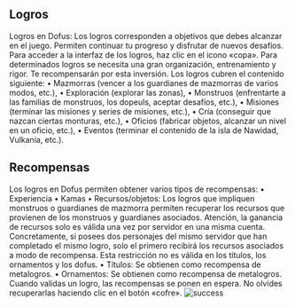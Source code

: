 ## Logros
Logros en Dofus: Los logros corresponden a objetivos que debes alcanzar en el juego. Permiten continuar tu progreso y disfrutar de nuevos desafíos. Para acceder a la interfaz de los logros, haz clic en el icono «copa».
Para determinados logros se necesita una gran organización, entrenamiento y rigor. Te recompensarán por esta inversión. Los logros cubren el contenido siguiente:
• Mazmorras (vencer a los guardianes de mazmorras de varios modos, etc.),
• Exploración (explorar las zonas),
• Monstruos (enfrentarte a las familias de monstruos, los dopeuls, aceptar desafíos, etc.),
• Misiones (terminar las misiones y series de misiones, etc.),
• Cría (conseguir que nazcan ciertas monturas, etc.),
• Oficios (fabricar objetos, alcanzar un nivel en un oficio, etc.),
• Eventos (terminar el contenido de la isla de Nawidad, Vulkania, etc.).

## Recompensas
Los logros en Dofus permiten obtener varios tipos de recompensas:
• Experiencia
• Kamas
• Recursos/objetos: Los logros que impliquen monstruos o guardianes de mazmorra permiten recuperar los recursos que provienen de los monstruos y guardianes asociados. Atención, la ganancia de recursos solo es válida una vez por servidor en una misma cuenta. Concretamente, si posees dos personajes del mismo servidor que han completado el mismo logro, solo el primero recibirá los recursos asociados a modo de recompensa. Esta restricción no es válida en los títulos, los ornamentos y los dofus.
• Títulos: Se obtienen como recompensa de metalogros.
• Ornamentos: Se obtienen como recompensa de metalogros.
Cuando validas un logro, las recompensas se ponen en espera. No olvides recuperarlas haciendo clic en el botón «cofre».
![success](https://media.discordapp.net/attachments/1107006154426560682/1107008135182430358/success-733x65.png)